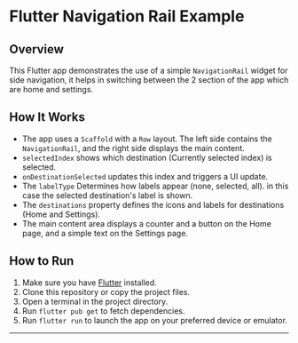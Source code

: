 # Flutter Navigation Rail Example

## Overview
This Flutter app demonstrates the use of a simple `NavigationRail` widget for side navigation, it helps in switching between the 2 section of the app which are home and settings.

## How It Works
- The app uses a `Scaffold` with a `Row` layout. The left side contains the `NavigationRail`, and the right side displays the main content.
- `selectedIndex` shows which destination (Currently selected index) is selected. 
- `onDestinationSelected` updates this index and triggers a UI update.
- The `labelType` Determines how labels appear (none, selected, all). in this case the selected destination's label is shown.
- The `destinations` property defines the icons and labels for destinations (Home and Settings).
- The main content area displays a counter and a button on the Home page, and a simple text on the Settings page.


## How to Run
1. Make sure you have [Flutter](https://flutter.dev/docs/get-started/install) installed.
2. Clone this repository or copy the project files.
3. Open a terminal in the project directory.
4. Run `flutter pub get` to fetch dependencies.
5. Run `flutter run` to launch the app on your preferred device or emulator.

---


